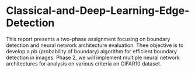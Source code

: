 # Classical-and-Deep-Learning-Edge-Detection
This report presents a two-phase assignment focusing on boundary detection and neural network architecture evaluation. Thee objective is to develop a pb (probability of boundary) algorithm for efficient boundary detection in images. Phase 2, we will implement multiple neural network architectures for analysis on various criteria on CIFAR10 dataset.
